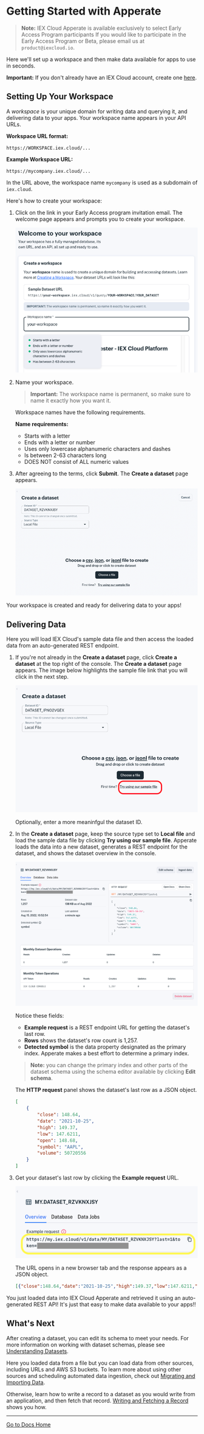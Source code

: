 # Getting Started with Apperate

> **Note:** IEX Cloud Apperate is available exclusively to select Early Access Program participants If you would like to participate in the Early Access Program or Beta, please email us at `product@iexcloud.io`.

Here we'll set up a workspace and then make data available for apps to use in seconds.

**Important:** If you don't already have an IEX Cloud account, create one [here](https://iexcloud.io/cloud-login#/register).

## Setting Up Your Workspace

A *workspace* is your unique domain for writing data and querying it, and delivering data to your apps. Your workspace name appears in your API URLs.

**Workspace URL format:**

```
https://WORKSPACE.iex.cloud/...
```

**Example Workspace URL:**

```
https://mycompany.iex.cloud/...
```

In the URL above, the workspace name `mycompany` is used as a subdomain of `iex.cloud`. 

Here's how to create your workspace:

1. Click on the link in your Early Access program invitation email. The welcome page appears and prompts you to create your workspace.

    ![](./getting-started-with-an-example-dataset/create-a-workspace.png)

1. Name your workspace.

    > **Important:** The workspace name is permanent, so make sure to name it exactly how you want it.

    Workspace names have the following requirements.

    **Name requirements:**

    - Starts with a letter
    - Ends with a letter or number
    - Uses only lowercase alphanumeric characters and dashes
    - Is between 2-63 characters long
    - DOES NOT consist of ALL numeric values

1. After agreeing to the terms, click **Submit**. The **Create a dataset** page appears.

    ![](./getting-started-with-an-example-dataset/create-a-dataset.png)

Your workspace is created and ready for delivering data to your apps!

## Delivering Data

Here you will load IEX Cloud's sample data file and then access the loaded data from an auto-generated REST endpoint.

1. If you're not already in the **Create a dataset** page, click **Create a dataset** at the top right of the console. The **Create a dataset** page appears. The image below highlights the sample file link that you will click in the next step.

    ![](./getting-started-with-an-example-dataset/try-using-sample-file.png)

    Optionally, enter a more meaninfgul the dataset ID.

1.  In the **Create a dataset** page, keep the source type set to **Local file** and load the sample data file by clicking **Try using our sample file**. Apperate loads the data into a new dataset, generates a REST endpoint for the dataset, and shows the dataset overview in the console.

    ![](./getting-started-with-an-example-dataset/sample-dataset-overview.png)

    Notice these fields:

    - **Example request** is a REST endpoint URL for getting the dataset's last row.
    - **Rows** shows the dataset's row count is 1,257.
    - **Detected symbol** is the data property designated as the primary index. Apperate makes a best effort to determine a primary index. 
    
    > **Note:** you can change the primary index and other parts of the dataset schema using the schema editor available by clicking **Edit schema**.

    The **HTTP request** panel shows the dataset's last row as a JSON object.

    ```json
    [
        {
            "close": 148.64,
            "date": "2021-10-25",
            "high": 149.37,
            "low": 147.6211,
            "open": 148.68,
            "symbol": "AAPL",
            "volume": 50720556
        }
    ]
    ```

1. Get your dataset's last row by clicking the **Example request** URL.

    ![](./getting-started-with-an-example-dataset/sample-dataset-example-request.png)

    The URL opens in a new browser tab and the response appears as a JSON object.

    ```json
    [{"close":148.64,"date":"2021-10-25","high":149.37,"low":147.6211,"open":148.68,"symbol":"AAPL","volume":50720556}]
    ```

You just loaded data into IEX Cloud Apperate and retrieved it using an auto-generated REST API! It's just that easy to make data available to your apps!!

## What's Next

After creating a dataset, you can edit its schema to meet your needs. For more information on working with dataset schemas, please see [Understanding Datasets](../managing-your-data/understanding-datasets.md).

Here you loaded data from a file but you can load data from other sources, including URLs and AWS S3 buckets. To learn more about using other sources and scheduling automated data ingestion, check out [Migrating and Importing Data](../migrating-and-importing-data.md).

Otherwise, learn how to write a record to a dataset as you would write from an application, and then fetch that record. [Writing and Fetching a Record](./writing-and-fetching-a-record.md) shows you how.

---
[Go to Docs Home](https://github.com/iexcloud/docs/blob/main/README.md)
